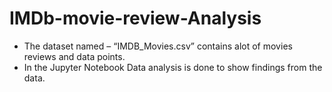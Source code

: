 # IMDb-movie-review-Analysis
- The dataset named – “IMDB_Movies.csv” contains alot of movies reviews and data points.
- In the Jupyter Notebook Data analysis is done to show findings from the data.
